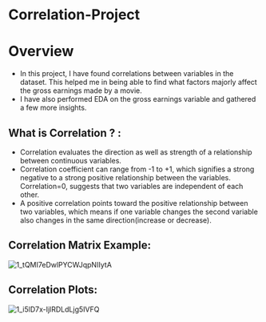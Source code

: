 # Correlation-Project

# Overview

- In this project, I have found correlations between variables in the dataset. This helped me in being able to find what factors majorly affect the gross earnings made by a movie.
- I have also performed EDA on the gross earnings variable and gathered a few more insights.

## What is Correlation ? : 
- Correlation evaluates the direction as well as strength of a relationship between continuous variables. 
- Correlation coefficient can range from -1 to +1, which signifies a strong negative to a strong positive relationship between the variables. Correlation=0, suggests that two variables are independent of each other. 
- A positive correlation points toward the positive relationship between two variables, which means if one variable changes the second variable also changes in the same direction(increase or decrease).

## Correlation Matrix Example:
![1_tQMI7eDwlPYCWJqpNIIytA](https://user-images.githubusercontent.com/84660318/178160272-aa46f6f7-2bbe-41cc-b649-60545f7f8108.png)

## Correlation Plots:
![1_i5lD7x-IjlRDLdLjg5IVFQ](https://user-images.githubusercontent.com/84660318/178160286-91a4dabf-cd84-4432-abcf-4b037426e431.png)
